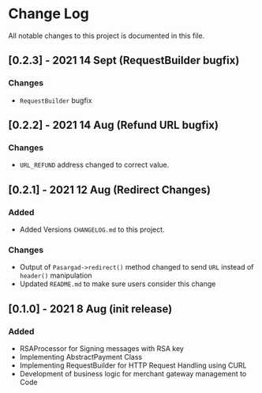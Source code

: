 # Change Log
All notable changes to this project is documented in this file.
## [0.2.3] - 2021 14 Sept (RequestBuilder bugfix)
### Changes
 - `RequestBuilder` bugfix

## [0.2.2] - 2021 14 Aug (Refund URL bugfix)
### Changes
 - `URL_REFUND` address changed to correct value.


## [0.2.1] - 2021 12 Aug (Redirect Changes)
### Added
 - Added Versions `CHANGELOG.md` to this project.

### Changes
 - Output of `Pasargad->redirect()` method changed to send `URL` instead of `header()` manipulation
 - Updated `README.md` to make sure users consider this change  


## [0.1.0] - 2021 8 Aug  (init release)
### Added
 - RSAProcessor for Signing messages with RSA key
 - Implementing AbstractPayment Class
 - Implementing RequestBuilder for HTTP Request Handling using CURL
 - Development of business logic for merchant gateway management to Code 